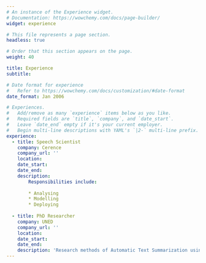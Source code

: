 ```yaml
---
# An instance of the Experience widget.
# Documentation: https://wowchemy.com/docs/page-builder/
widget: experience

# This file represents a page section.
headless: true

# Order that this section appears on the page.
weight: 40

title: Experience
subtitle:

# Date format for experience
#   Refer to https://wowchemy.com/docs/customization/#date-format
date_format: Jan 2006

# Experiences.
#   Add/remove as many `experience` items below as you like.
#   Required fields are `title`, `company`, and `date_start`.
#   Leave `date_end` empty if it's your current employer.
#   Begin multi-line descriptions with YAML's `|2-` multi-line prefix.
experience:
  - title: Speech Scientist
    company: Cerence
    company_url: ''
    location: 
    date_start: 
    date_end: 
    description: 
        Responsibilities include:
        
        * Analysing
        * Modelling
        * Deploying
        
  - title: PhD Researcher
    company: UNED
    company_url: ''
    location: 
    date_start: 
    date_end: 
    description: 'Research methods of Automatic Text Summarization using Deep Learning'
---
```

